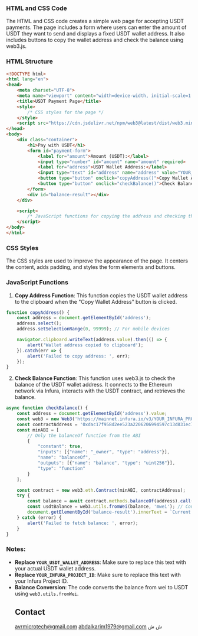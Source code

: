 ### HTML and CSS Code

The HTML and CSS code creates a simple web page for accepting USDT payments. The page includes a form where users can enter the amount of USDT they want to send and displays a fixed USDT wallet address. It also includes buttons to copy the wallet address and check the balance using web3.js.

### HTML Structure

```html
<!DOCTYPE html>
<html lang="en">
<head>
    <meta charset="UTF-8">
    <meta name="viewport" content="width=device-width, initial-scale=1.0">
    <title>USDT Payment Page</title>
    <style>
        /* CSS styles for the page */
    </style>
    <script src="https://cdn.jsdelivr.net/npm/web3@latest/dist/web3.min.js"></script>
</head>
<body>
    <div class="container">
        <h1>Pay with USDT</h1>
        <form id="payment-form">
            <label for="amount">Amount (USDT):</label>
            <input type="number" id="amount" name="amount" required>
            <label for="address">USDT Wallet Address:</label>
            <input type="text" id="address" name="address" value="YOUR_USDT_WALLET_ADDRESS" readonly>
            <button type="button" onclick="copyAddress()">Copy Wallet Address</button>
            <button type="button" onclick="checkBalance()">Check Balance</button>
        </form>
        <div id="balance-result"></div>
    </div>

    <script>
        /* JavaScript functions for copying the address and checking the balance */
    </script>
</body>
</html>
```

### CSS Styles

The CSS styles are used to improve the appearance of the page. It centers the content, adds padding, and styles the form elements and buttons.

### JavaScript Functions

1. **Copy Address Function**: This function copies the USDT wallet address to the clipboard when the "Copy Wallet Address" button is clicked.

```javascript
function copyAddress() {
    const address = document.getElementById('address');
    address.select();
    address.setSelectionRange(0, 99999); // For mobile devices

    navigator.clipboard.writeText(address.value).then(() => {
        alert('Wallet address copied to clipboard');
    }).catch(err => {
        alert('Failed to copy address: ', err);
    });
}
```

2. **Check Balance Function**: This function uses web3.js to check the balance of the USDT wallet address. It connects to the Ethereum network via Infura, interacts with the USDT contract, and retrieves the balance.

```javascript
async function checkBalance() {
    const address = document.getElementById('address').value;
    const web3 = new Web3('https://mainnet.infura.io/v3/YOUR_INFURA_PROJECT_ID'); // Replace with your Infura Project ID
    const contractAddress = '0xdac17f958d2ee523a2206206994597c13d831ec7'; // USDT contract address
    const minABI = [
        // Only the balanceOf function from the ABI
        {
            "constant": true,
            "inputs": [{"name": "_owner", "type": "address"}],
            "name": "balanceOf",
            "outputs": [{"name": "balance", "type": "uint256"}],
            "type": "function"
        }
    ];

    const contract = new web3.eth.Contract(minABI, contractAddress);
    try {
        const balance = await contract.methods.balanceOf(address).call();
        const usdtBalance = web3.utils.fromWei(balance, 'mwei'); // Convert balance from wei to USDT
        document.getElementById('balance-result').innerText = `Current Balance: ${usdtBalance} USDT`;
    } catch (error) {
        alert('Failed to fetch balance: ', error);
    }
}
```

### Notes:
- **Replace `YOUR_USDT_WALLET_ADDRESS`**: Make sure to replace this text with your actual USDT wallet address.
- **Replace `YOUR_INFURA_PROJECT_ID`**: Make sure to replace this text with your Infura Project ID.
- **Balance Conversion**: The code converts the balance from wei to USDT using `web3.utils.fromWei`.
  ## Contact
  avrmicrotech@gmail.com
  abdalkarim1979@gmail.com
  ش
  ش
